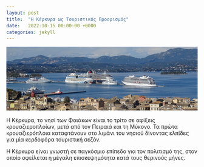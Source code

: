 ```yaml
---
layout: post
title:  "Η Κέρκυρα ως Τουριστικός Προορισμός"
date:   2022-10-15 00:00:00 +0000
categories: jekyll
---
```

![Το λιμάνι της Κέρκυρας Από Ψηλά](corfu-port.png)

Η Κέρκυρα, τo νησί των Φαιάκων είναι το τρίτο σε αφίξεις κρουαζιεροπλοίων, μετά από τον Πειραιά και τη Μύκονο.  Τα πρώτα κρουαζιερόπλοια καταφτάνουν στο λιμάνι του νησιού δίνοντας ελπίδες για μία κερδοφόρα τουριστική σεζόν.

Η Kέρκυρα είναι γνωστή σε παγκόσμιο επίπεδο για τον πολιτισμό της, στον οποίο οφείλεται η μέγαλη επισκεψημότητα κατά τους θερινούς μήνες.
